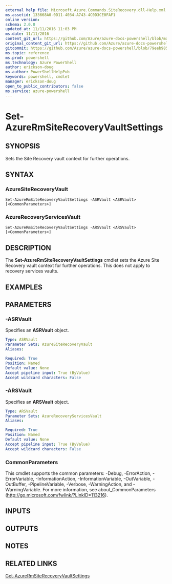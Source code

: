 ```yaml
---
external help file: Microsoft.Azure.Commands.SiteRecovery.dll-Help.xml
ms.assetid: 133668A0-0D11-4034-A743-4C0D3CE0FAF1
online version: 
schema: 2.0.0
updated_at: 11/11/2016 11:03 PM
ms.date: 11/11/2016
content_git_url: https://github.com/Azure/azure-docs-powershell/blob/master/azureps-cmdlets-docs/ResourceManager/AzureRM.SiteRecovery/v3.2.0/Set-AzureRmSiteRecoveryVaultSettings.md
original_content_git_url: https://github.com/Azure/azure-docs-powershell/blob/master/azureps-cmdlets-docs/ResourceManager/AzureRM.SiteRecovery/v3.2.0/Set-AzureRmSiteRecoveryVaultSettings.md
gitcommit: https://github.com/Azure/azure-docs-powershell/blob/79eeb985ea480979357fb4695832a0c3d29a48bf/azureps-cmdlets-docs/ResourceManager/AzureRM.SiteRecovery/v3.2.0/Set-AzureRmSiteRecoveryVaultSettings.md
ms.topic: reference
ms.prod: powershell
ms.technology: Azure PowerShell
author: erickson-doug
ms.author: PowerShellHelpPub
keywords: powershell, cmdlet
manager: erickson-doug
open_to_public_contributors: false
ms.service: azure-powershell
---
```


# Set-AzureRmSiteRecoveryVaultSettings

## SYNOPSIS
Sets the Site Recovery vault context for further operations.

## SYNTAX

### AzureSiteRecoveryVault
```
Set-AzureRmSiteRecoveryVaultSettings -ASRVault <ASRVault> [<CommonParameters>]
```

### AzureRecoveryServicesVault
```
Set-AzureRmSiteRecoveryVaultSettings -ARSVault <ARSVault> [<CommonParameters>]
```

## DESCRIPTION
The **Set-AzureRmSiteRecoveryVaultSettings** cmdlet sets the Azure Site Recovery vault context for further operations.
This does not apply to recovery services vaults.

## EXAMPLES

## PARAMETERS

### -ASRVault
Specifies an **ASRVault** object.

```yaml
Type: ASRVault
Parameter Sets: AzureSiteRecoveryVault
Aliases: 

Required: True
Position: Named
Default value: None
Accept pipeline input: True (ByValue)
Accept wildcard characters: False
```

### -ARSVault
Specifies an **ARSVault** object.

```yaml
Type: ARSVault
Parameter Sets: AzureRecoveryServicesVault
Aliases: 

Required: True
Position: Named
Default value: None
Accept pipeline input: True (ByValue)
Accept wildcard characters: False
```

### CommonParameters
This cmdlet supports the common parameters: -Debug, -ErrorAction, -ErrorVariable, -InformationAction, -InformationVariable, -OutVariable, -OutBuffer, -PipelineVariable, -Verbose, -WarningAction, and -WarningVariable. For more information, see about_CommonParameters (http://go.microsoft.com/fwlink/?LinkID=113216).

## INPUTS

## OUTPUTS

## NOTES

## RELATED LINKS

[Get-AzureRmSiteRecoveryVaultSettings](xref:ResourceManager/AzureRM.SiteRecovery/v3.2.0/Get-AzureRmSiteRecoveryVaultSettings.md)
